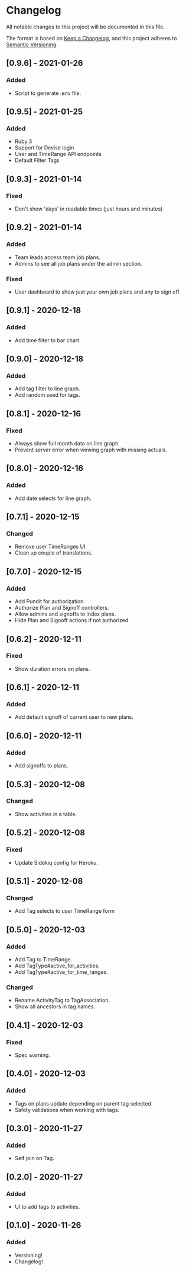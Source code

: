 # Changelog

All notable changes to this project will be documented in this file.

The format is based on [Keep a Changelog](https://keepachangelog.com/en/1.0.0/),
and this project adheres to [Semantic Versioning](https://semver.org/spec/v2.0.0.html).

## [0.9.6] - 2021-01-26

### Added

- Script to generate .env file.

## [0.9.5] - 2021-01-25

### Added

- Ruby 3
- Support for Devise login
- User and TimeRange API endpoints
- Default Filter Tags

## [0.9.3] - 2021-01-14

### Fixed

- Don't show 'days' in readable times (just hours and minutes)

## [0.9.2] - 2021-01-14

### Added

- Team leads access team job plans.
- Admins to see all job plans under the admin section.

### Fixed

- User dashboard to show just your own job plans and any to sign off.

## [0.9.1] - 2020-12-18

### Added

- Add time filter to bar chart.

## [0.9.0] - 2020-12-18

### Added

- Add tag filter to line graph.
- Add random seed for tags.

## [0.8.1] - 2020-12-16

### Fixed

- Always show full month data on line graph.
- Prevent server error when viewing graph with missing actuals.

## [0.8.0] - 2020-12-16

### Added

- Add date selects for line graph.

## [0.7.1] - 2020-12-15

### Changed

- Remove user TimeRanges UI.
- Clean up couple of translations.

## [0.7.0] - 2020-12-15

### Added

- Add Pundit for authorization.
- Authorize Plan and Signoff controllers.
- Allow admins and signoffs to index plans.
- Hide Plan and Signoff actions if not authorized.

## [0.6.2] - 2020-12-11

### Fixed

- Show duration errors on plans.

## [0.6.1] - 2020-12-11

### Added

- Add default signoff of current user to new plans.

## [0.6.0] - 2020-12-11

### Added

- Add signoffs to plans.

## [0.5.3] - 2020-12-08

### Changed

- Show activities in a table.

## [0.5.2] - 2020-12-08

### Fixed

- Update Sidekiq config for Heroku.

## [0.5.1] - 2020-12-08

### Changed

- Add Tag selects to user TimeRange form

## [0.5.0] - 2020-12-03

### Added

- Add Tag to TimeRange.
- Add TagType#active_for_activities.
- Add TagType#active_for_time_ranges.

### Changed

- Rename ActivityTag to TagAssociation.
- Show all ancestors in tag names.

## [0.4.1] - 2020-12-03

### Fixed

- Spec warning.

## [0.4.0] - 2020-12-03

### Added

- Tags on plans update depending on parent tag selected.
- Safety validations when working with tags.

## [0.3.0] - 2020-11-27

### Added

- Self join on Tag.

## [0.2.0] - 2020-11-27

### Added

- UI to add tags to activities.

## [0.1.0] - 2020-11-26

### Added

- Versioning!
- Changelog!

